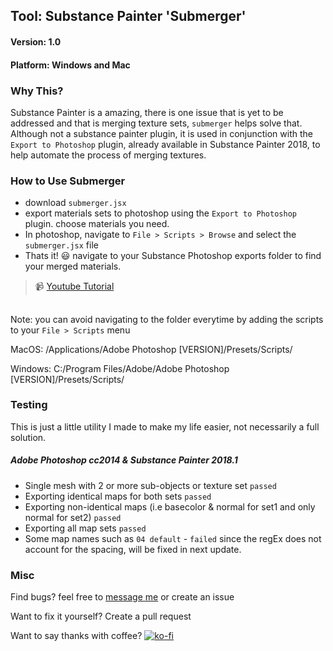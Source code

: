 ## Tool: Substance Painter 'Submerger'
#### Version: 1.0
#### Platform: Windows and Mac

### Why This?
Substance Painter is a amazing, there is one issue that is yet to be addressed and that is merging texture sets, `submerger` helps solve that. Although not a substance painter plugin, it is used in conjunction with the `Export to Photoshop` plugin, already available in Substance Painter 2018, to help automate the process of merging textures.

### How to Use Submerger
- download `submerger.jsx`
- export materials sets to photoshop using the `Export to Photoshop` plugin. choose materials you need.
- In photoshop, navigate to `File > Scripts > Browse` and select the `submerger.jsx` file
- Thats it! :smiley: navigate to your Substance Photoshop exports folder to find your merged materials.
> :video_camera: [Youtube Tutorial](https://www.youtube.com/watch?v=_XI0rpOZBD0) 
##

Note: you can avoid navigating to the folder everytime by adding the scripts to your `File > Scripts` menu  

 MacOS: /Applications/Adobe Photoshop [VERSION]/Presets/Scripts/  
 
 Windows: C:/Program Files/Adobe/Adobe Photoshop [VERSION]/Presets/Scripts/

### Testing
This is just a little utility I made to make my life easier, not necessarily a full solution. 
##### Adobe Photoshop cc2014 & Substance Painter 2018.1
 - Single mesh with 2 or more sub-objects or texture set `passed`
 - Exporting identical maps for both sets `passed`
 - Exporting non-identical maps (i.e basecolor & normal for set1 and only normal for set2) `passed`
 - Exporting all map sets `passed`
 - Some map names such as `04 default` - `failed` since the regEx does not account for the spacing, will be fixed in next update.
 
 ### Misc
 Find bugs? feel free to [message me](https://www.comphonia.com/#contact) or create an issue
 
 Want to fix it yourself? Create a pull request
 
 Want to say thanks with coffee?    [![ko-fi](https://www.ko-fi.com/img/donate_sm.png)](https://ko-fi.com/X8X5OPHE)
